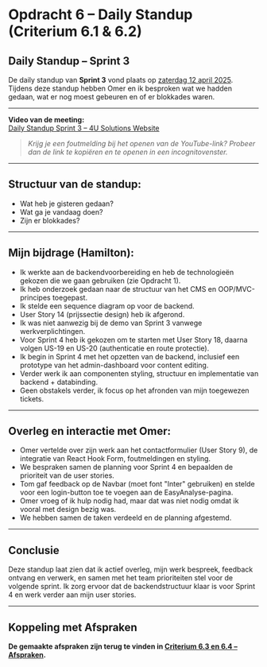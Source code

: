 # Opdracht 6 – Daily Standup (Criterium 6.1 & 6.2)

## Daily Standup – Sprint 3

De daily standup van **Sprint 3** vond plaats op [zaterdag 12 april 2025](https://youtu.be/qWnwbV6ZM3c). Tijdens deze standup hebben Omer en ik besproken wat we hadden gedaan, wat er nog moest gebeuren en of er blokkades waren.

---

**Video van de meeting:**  
[Daily Standup Sprint 3 – 4U Solutions Website](https://www.youtube.com/watch?v=qWnwbV6ZM3c&ab_channel=OmerKarebek)

> *Krijg je een foutmelding bij het openen van de YouTube-link? Probeer dan de link te kopiëren en te openen in een incognitovenster.*

---

## Structuur van de standup:
- Wat heb je gisteren gedaan?
- Wat ga je vandaag doen?
- Zijn er blokkades?

---

## Mijn bijdrage (Hamilton):
- Ik werkte aan de backendvoorbereiding en heb de technologieën gekozen die we gaan gebruiken (zie Opdracht 1).
- Ik heb onderzoek gedaan naar de structuur van het CMS en OOP/MVC-principes toegepast.
- Ik stelde een sequence diagram op voor de backend.
- User Story 14 (prijssectie design) heb ik afgerond.
- Ik was niet aanwezig bij de demo van Sprint 3 vanwege werkverplichtingen.
- Voor Sprint 4 heb ik gekozen om te starten met User Story 18, daarna volgen US-19 en US-20 (authenticatie en route protectie).
- Ik begin in Sprint 4 met het opzetten van de backend, inclusief een prototype van het admin-dashboard voor content editing.
- Verder werk ik aan componenten styling, structuur en implementatie van backend + databinding.
- Geen obstakels verder, ik focus op het afronden van mijn toegewezen tickets.

---

## Overleg en interactie met Omer:
- Omer vertelde over zijn werk aan het contactformulier (User Story 9), de integratie van React Hook Form, foutmeldingen en styling.
- We bespraken samen de planning voor Sprint 4 en bepaalden de prioriteit van de user stories.
- Tom gaf feedback op de Navbar (moet font "Inter" gebruiken) en stelde voor een login-button toe te voegen aan de EasyAnalyse-pagina.
- Omer vroeg of ik hulp nodig had, maar dat was niet nodig omdat ik vooral met design bezig was.
- We hebben samen de taken verdeeld en de planning afgestemd.

---

## Conclusie
Deze standup laat zien dat ik actief overleg, mijn werk bespreek, feedback ontvang en verwerk, en samen met het team prioriteiten stel voor de volgende sprint. Ik zorg ervoor dat de backendstructuur klaar is voor Sprint 4 en werk verder aan mijn user stories.

---

## Koppeling met Afspraken
**De gemaakte afspraken zijn terug te vinden in [Criterium 6.3 en 6.4 – Afspraken](../criterium-6.3-en-6.4-afspraken/afspraken.md).** 